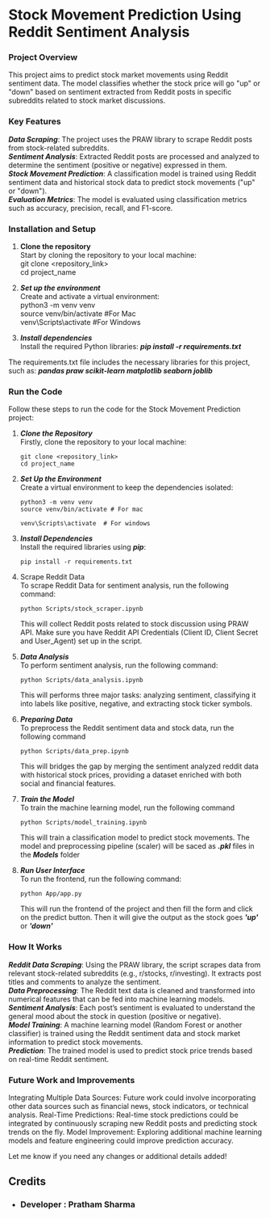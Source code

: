 # Stock Movement Prediction Using Reddit Sentiment Analysis #
### Project Overview
This project aims to predict stock market movements using Reddit sentiment data. The model classifies whether the stock price will go "up" or "down" based on sentiment extracted from Reddit posts in specific subreddits related to stock market discussions.

### Key Features
___Data Scraping___: The project uses the PRAW library to scrape Reddit posts from stock-related subreddits.\
___Sentiment Analysis___: Extracted Reddit posts are processed and analyzed to determine the sentiment (positive or negative) expressed in them.\
___Stock Movement Prediction___: A classification model is trained using Reddit sentiment data and historical stock data to predict stock movements ("up" or "down").\
___Evaluation Metrics___: The model is evaluated using classification metrics such as accuracy, precision, recall, and F1-score.

### Installation and Setup
1. __Clone the repository__\
Start by cloning the repository to your local machine:\
git clone <repository_link>\
cd project_name

2. ___Set up the environment___\
Create and activate a virtual environment:\
python3 -m venv venv\
source venv/bin/activate    #For Mac\
venv\Scripts\activate   #For Windows

3. ___Install dependencies___\
Install the required Python libraries:
___pip install -r requirements.txt___

The requirements.txt file includes the necessary libraries for this project, such as:
___pandas
praw
scikit-learn
matplotlib
seaborn
joblib___

### Run the Code

Follow these steps to run the code for the Stock Movement Prediction project:

1. ___Clone the Repository___\
Firstly, clone the repository to your local machine:
    ``` 
    git clone <repository_link>
    cd project_name
    ```

2. ___Set Up the Environment___\
Create a virtual environment to keep the dependencies isolated:
    ```
    python3 -m venv venv
    source venv/bin/activate # For mac

    venv\Scripts\activate  # For windows
    ```

3. ___Install Dependencies___\
Install the required libraries using ___pip___:
    ```
    pip install -r requirements.txt
    ```

4. Scrape Reddit Data\
To scrape Reddit Data for sentiment analysis, run the following command:
    ```
    python Scripts/stock_scraper.ipynb
    ```
    This will collect Reddit posts related to stock discussion using PRAW API. Make sure you have Reddit API Credentials (Client ID, Client Secret and User_Agent) set up in the script.

5. ___Data Analysis___\
To perform sentiment analysis, run the following command:
    ```
    python Scripts/data_analysis.ipynb
    ```
    This will performs three major tasks: analyzing sentiment, classifying it into labels like positive, negative, and extracting stock ticker symbols.

6. ___Preparing Data___\
To preprocess the Reddit sentiment data and stock data, run the following command
    ```
    python Scripts/data_prep.ipynb
    ```
    This will bridges the gap by merging the sentiment analyzed reddit data with historical stock prices, providing a dataset enriched with both social and financial features.

7. ___Train the Model___\
To train the machine learning model, run the following command
    ```
    python Scripts/model_training.ipynb
    ```
    This will train a classification model to predict stock movements. The model and preprocessing pipeline (scaler) will be saced as ___.pkl___ files in the ___Models___ folder

8. ___Run User Interface___\
To run the frontend, run the following command:
    ```
    python App/app.py
    ```
    This will run the frontend of the project and then fill the form and click on the predict button. Then it will give the output as the stock goes ___'up'___ or ___'down'___


### How It Works
___Reddit Data Scraping___: Using the PRAW library, the script scrapes data from relevant stock-related subreddits (e.g., r/stocks, r/investing). It extracts post titles and comments to analyze the sentiment.\
___Data Preprocessing___: The Reddit text data is cleaned and transformed into numerical features that can be fed into machine learning models.\
___Sentiment Analysis___: Each post’s sentiment is evaluated to understand the general mood about the stock in question (positive or negative).\
___Model Training___: A machine learning model (Random Forest or another classifier) is trained using the Reddit sentiment data and stock market information to predict stock movements.\
___Prediction___: The trained model is used to predict stock price trends based on real-time Reddit sentiment.

### Future Work and Improvements
Integrating Multiple Data Sources: Future work could involve incorporating other data sources such as financial news, stock indicators, or technical analysis.
Real-Time Predictions: Real-time stock predictions could be integrated by continuously scraping new Reddit posts and predicting stock trends on the fly.
Model Improvement: Exploring additional machine learning models and feature engineering could improve prediction accuracy.


Let me know if you need any changes or additional details added!


## Credits
- ### Developer : Pratham Sharma